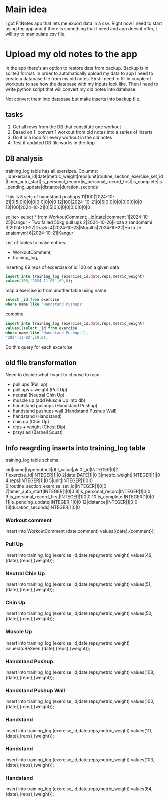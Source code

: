 # Main idea
I got FitNotes app that lets me export data in a csv.
Right now I need to start using the app and if there is something that I need and app doesnt offer, I will try to manipulate csv file.

# Upload my old notes to the app
In the app there's an option to restore data from backup. Backup is in sqlite3 format. In order to automatically upload my data to app I need to create a database file from my old notes.
First I need to fill in couple of workouts to see how the database with my inputs look like. Then I need to write python script that will convert my old notes into database.

Not convert them into database but make inserts into backup file.

## tasks
1. Get all rows from the DB that constitute one workout
2. Based on 1. convert 1 workout from old notes into a series of inserts
3. Do it in a loop for every workout in the old notes
4. Test if updated DB file works in the App

## DB analysis
training_log table has all exersizes. Columns:
_id|exercise_id|date|metric_weight|reps|unit|routine_section_exercise_set_id|timer_auto_start|is_personal_record|is_personal_record_first|is_complete|is_pending_update|distance|duration_seconds

This is 3 sets of handstand pushups
11|100|2024-10-21|0|5|0|0|0|0|0|0|0|0|0
12|100|2024-10-21|0|6|0|0|0|0|0|0|0|0|0
13|100|2024-10-21|0|5|0|0|0|0|0|0|0|0|0

sqlite> select * from WorkoutComment;
_id|date|comment
1|2024-10-25|Kangur - Two failed 50kg pull ups
2|2024-10-26|Hoża z randomami
3|2024-10-27|Drążki
4|2024-10-23|Murall
5|2024-10-22|Hoża ze znajomymi
6|2024-10-21|Kangur

List of tables to make entries:
- WorkoutComment,
- training_log,


Inserting 69 reps of excercise of id 100 on a given data
``` sql
insert into training_log (exercise_id,date,reps,metric_weight)
values(100,'2024-11-01',69,0);
```
map a exercise id from another table using name
```sql
select _id from exercise
where name like 'Handstand Pushups'
```
combine
```sql
insert into training_log (exercise_id,date,reps,metric_weight)
values((select _id from exercise
where name like 'Handstand Pushups'),
'2024-11-02',69,0);
```
Do this query for each excercise
## old file transformation
Need to decide what I want to choose to read
- pull ups (Pull up)
- pull ups + weight (Pull Up)
- neutral (Neutral Chin Up)
- muscle up (add Muscle Up into db)
- handstand pushups (Handstand Pushup)
- handstand pushups wall (Handstand Pushup Wall)
- handstand (Handstand)
- chin up (Chin Up)
- dips + weight (Chest Dip)
- przysiad (Barbell Squat)

## Info reagrding inserts into training_log table
training_log table schema:

cid|name|type|notnull|dflt_value|pk
0|_id|INTEGER|0||1
1|exercise_id|INTEGER|1||0
2|date|DATE|1||0
3|metric_weight|INTEGER|1||0
4|reps|INTEGER|1||0
5|unit|INTEGER|1|0|0
6|routine_section_exercise_set_id|INTEGER|1|0|0
7|timer_auto_start|INTEGER|1|0|0
8|is_personal_record|INTEGER|1|0|0
9|is_personal_record_first|INTEGER|1|0|0
10|is_complete|INTEGER|1|0|0
11|is_pending_update|INTEGER|1|0|0
12|distance|INTEGER|1|0|0
13|duration_seconds|INTEGER|1|0|0
### Workout comment
insert into WorkoutComment (date,comment)
values({date},{comment});
### Pull Up
insert into training_log (exercise_id,date,reps,metric_weight)
values(49,{date},{reps},{weight});
### Neutral Chin Up
insert into training_log (exercise_id,date,reps,metric_weight)
values(51,{date},{reps},{weight});
### Chin Up
insert into training_log (exercise_id,date,reps,metric_weight)
values(50,{date},{reps},{weight});
### Muscle Up
insert into training_log (exercise_id,date,reps,metric_weight)
values(toBeSeen,{date},{reps},{weight});
### Handstand Pushup
insert into training_log (exercise_id,date,reps,metric_weight)
values(108,{date},{reps},{weight});
### Handstand Pushup Wall
insert into training_log (exercise_id,date,reps,metric_weight)
values(100,{date},{reps},{weight});
### Handstand
insert into training_log (exercise_id,date,reps,metric_weight)
values(111,{date},{reps},{weight});
### Handstand
insert into training_log (exercise_id,date,reps,metric_weight)
values(103,{date},{reps},{weight});
### Handstand
insert into training_log (exercise_id,date,reps,metric_weight)
values(64,{date},{reps},{weight});
